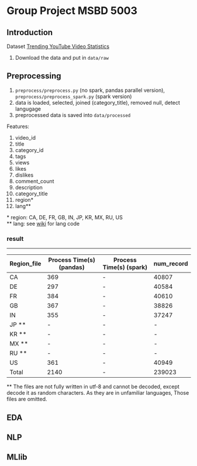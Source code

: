 # Group Project MSBD 5003
## Introduction

Dataset [Trending YouTube Video Statistics](https://www.kaggle.com/datasnaek/youtube-new)

1. Download the data and put in `data/raw`

##  Preprocessing

1. `preprocess/preprocess.py` (no spark, pandas parallel version), `preprocess/preprocess_spark.py` (spark version)
2. data is loaded, selected, joined (category_title), removed null, detect langugage
3. preprocessed data is saved into `data/processed`

Features:
1. video_id
2. title
3. category_id
4. tags
5. views
6. likes
7. dislikes
8. comment_count
9. description
10. category_title
11. region*
12. lang**

\* region: CA, DE, FR, GB, IN, JP, KR, MX, RU, US <br>
** lang: see [wiki](https://en.wikipedia.org/wiki/List_of_ISO_639-1_codes) for lang code

### result 

---------------------------------------------------------------------------------
| Region_file | Process Time(s) (pandas) | Process Time(s) (spark) | num_record |
|-------------|--------------------------|-------------------------|------------|
|CA|369|-|40807|
|DE|297|-|40584|
|FR|384|-|40610|
|GB|367|-|38826|
|IN|355|-|37247|
|JP **|-|-|-|
|KR **|-|-|-|
|MX **|-|-|-|
|RU **|-|-|-|
|US|361|-|40949|
|Total|2140|-|239023|

** The files are not fully written in utf-8 and cannot be decoded, except decode it as random characters. As they are in unfamiliar languages, Those files are omitted. 

## EDA


## NLP


## MLlib 